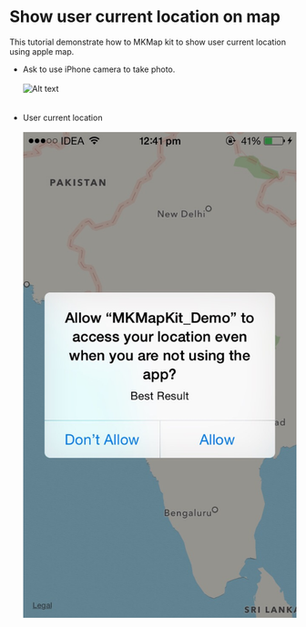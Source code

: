 # Show user current location on map
This tutorial demonstrate how to MKMap kit to show user current location using apple map.

- Ask to use iPhone camera to take photo.<br><br>
![Alt text](/Screenshots/user-location-1.jpg?raw=true "Permission to access camera")<br><br><br>
- User current location<br><br>
![Alt text](/Screenshots/user-location-2.jpg?raw=true "User location")<br><br><br>

